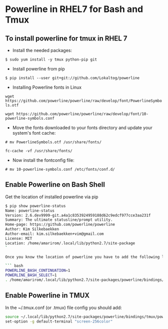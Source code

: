 # Powerline in RHEL7 for Bash and Tmux

## To install powerline for tmux in RHEL 7

* Install the needed packages:

`$ sudo yum install -y tmux python-pip git`

* Install powerline from pip

`$ pip install --user git+git://github.com/Lokaltog/powerline`

* Installing Powerline fonts in Linux

`wget https://github.com/powerline/powerline/raw/develop/font/PowerlineSymbols.otf`

`wget https://github.com/powerline/powerline/raw/develop/font/10-powerline-symbols.conf`

* Move the fonts downloaded to your fonts directory and update your system's font cache:

`# mv PowerlineSymbols.otf /usr/share/fonts/`

`fc-cache -vf /usr/share/fonts/`

* Now install the fontconfig file:

`# mv 10-powerline-symbols.conf /etc/fonts/conf.d/`

## Enable Powerline on Bash Shell
Get the location of installed powerline via pip

``` bash
$ pip show powerline-status
Name: powerline-status
Version: 2.6.dev9999-git.a4a1c8353924959188d62c9edcf977cce3aa231f
Summary: The ultimate statusline/prompt utility.
Home-page: https://github.com/powerline/powerline
Author: Kim Silkebaekken
Author-email: kim.silkebaekken+vim@gmail.com
License: MIT
Location: /home/amarirom/.local/lib/python2.7/site-package
`

Once you know the location of powerline you have to add the following lines in your .bashrc:

``` bash
POWERLINE_BASH_CONTINUATION=1
POWERLINE_BASH_SELECT=1
. /home/amarirom/.local/lib/python2.7/site-packages/powerline/bindings/bash/powerline.sh
```

## Enable Powerline in TMUX
In the ~/.tmux.conf (or .tmux) file config you should add:

``` bash
source ~/.local/lib/python2.7/site-packages/powerline/bindings/tmux/powerline.conf
set-option -g default-terminal "screen-256color"
```


